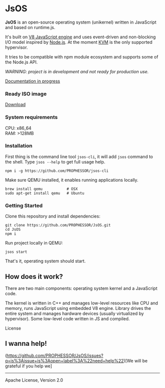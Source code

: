 # JsOS

__JsOS__ is an open-source operating system (unikernel) written in JavaScript and based on runtime.js.

It's built on [V8 JavaScript engine](https://code.google.com/p/v8/) and uses event-driven and non-blocking I/O model inspired by [Node.js](https://nodejs.org/). At the moment [KVM](http://www.linux-kvm.org/page/Main_Page) is the only supported hypervisor.

It tries to be compatible with npm module ecosystem and supports some of the Node.js API.

_WARNING: project is in development and not ready for production use._

[Documentation in progress](https://github.com/PROPHESSOR/JsOS/wiki)

### Ready ISO image

[Download](https://github.com/PROPHESSOR/JsOS/releases)

### System requirements

CPU: x86_64 <br/>
RAM: >128MB

### Installation

First thing is the command line tool `jsos-cli`, it will add `jsos` command to the shell. Type `jsos --help` to get full usage help.

```
npm i -g https://github.com/PROPHESSOR/jsos-cli
```

Make sure QEMU installed, it enables running applications locally.

```
brew install qemu           # OSX
sudo apt-get install qemu   # Ubuntu
```

### Getting Started

Clone this repository and install dependencies:

```
git clone https://github.com/PROPHESSOR/JsOS.git
cd JsOS
npm i
```

Run project locally in QEMU:

```
jsos start
```

That's it, operating system should start.


## How does it work?

There are two main components: operating system kernel and a JavaScript code.

The kernel is written in C++ and manages low-level resources like CPU and memory, runs JavaScript using embedded V8 engine. Library drives the entire system and manages hardware devices (usually virtualized by hypervisor). Some low-level code written in JS and compiled.

License

## I wanna help!
(https://github.com/PROPHESSOR/JsOS/issues?q=is%3Aissue+is%3Aopen+label%3A%22need+help%22)[We will be grateful if you help we]

----
Apache License, Version 2.0
